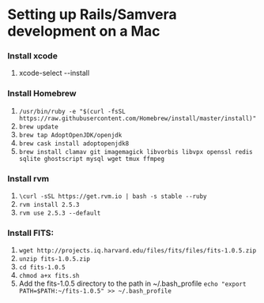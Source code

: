 Setting up Rails/Samvera development on a Mac
===============================================

### Install xcode
1. xcode-select --install

### Install Homebrew
1. `/usr/bin/ruby -e "$(curl -fsSL https://raw.githubusercontent.com/Homebrew/install/master/install)"`
1. `brew update`
1. `brew tap AdoptOpenJDK/openjdk`
1. `brew cask install adoptopenjdk8`
1. `brew install clamav git imagemagick libvorbis libvpx openssl redis sqlite ghostscript mysql wget tmux ffmpeg`

### Install rvm
1. `\curl -sSL https://get.rvm.io | bash -s stable --ruby`
1. `rvm install 2.5.3`
1. `rvm use 2.5.3 --default`

### Install FITS:
1. `wget http://projects.iq.harvard.edu/files/fits/files/fits-1.0.5.zip`
1. `unzip fits-1.0.5.zip`
1. `cd fits-1.0.5`
1. `chmod a+x fits.sh`
1. Add the fits-1.0.5 directory to the path in ~/.bash_profile 
`echo "export PATH=$PATH:~/fits-1.0.5" >> ~/.bash_profile`